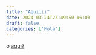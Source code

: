 ```yaml
---
title: "Aquiiii"
date: 2024-03-24T23:49:50-06:00
draft: false
categories: ["Hola"]
---
```


o [aqui?](https://rb.gy/xkn2fy)



